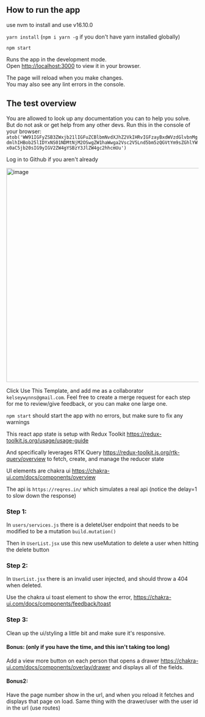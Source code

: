 ## How to run the app

use nvm to install and use v16.10.0

`yarn install` (`npm i yarn -g` if you don't have yarn installed globally)

`npm start`

Runs the app in the development mode.\
Open [http://localhost:3000](http://localhost:3000) to view it in your browser.

The page will reload when you make changes.\
You may also see any lint errors in the console.

## The test overview

You are allowed to look up any documentation you can to help you solve. But do not ask or get help from any other devs.
 Run this in the console of your browser: `atob('WW91IGFyZSB3ZWxjb21lIGFuZCBlbmNvdXJhZ2VkIHRvIGFzayBxdWVzdGlvbnMgdmlhIHBob25lIDYxNS01NDMtNjM2OSwgZW1haWwga2Vsc2V5Lnd5bm5zQGVtYm9sZGhlYWx0aC5jb20sIG9yIGV2ZW4gYSBzY3JlZW4gc2hhcmUu')`

Log in to Github if you aren't already

<img width="559" alt="image" src="https://user-images.githubusercontent.com/427355/165921759-20b2d538-6650-4638-a953-055fc1500719.png">


Click Use This Template, and add me as a collaborator `kelseywynns@gmail.com`. Feel free to create a merge request for each step for me to review/give feedback, or you can make one large one.

`npm start` should start the app with no errors, but make sure to fix any warnings

This react app state is setup with Redux Toolkit https://redux-toolkit.js.org/usage/usage-guide

And specifically leverages RTK Query https://redux-toolkit.js.org/rtk-query/overview to fetch, create, and manage the reducer state

UI elements are chakra ui https://chakra-ui.com/docs/components/overview

The api is `https://reqres.in/` which simulates a real api (notice the delay=1 to slow down the response)

### Step 1:

In `users/services.js` there is a deleteUser endpoint that needs to be modified to be a mutation `build.mutation()`

Then in `UserList.jsx` use this new useMutation to delete a user when hitting the delete button

### Step 2:

In `UserList.jsx` there is an invalid user injected, and should throw a 404 when deleted.

Use the chakra ui toast element to show the error, https://chakra-ui.com/docs/components/feedback/toast

### Step 3: 

Clean up the ui/styling a little bit and make sure it's responsive.

#### Bonus: (only if you have the time, and this isn't taking too long)

Add a view more button on each person that opens a drawer https://chakra-ui.com/docs/components/overlay/drawer and displays all of the fields.

#### Bonus2:

Have the page number show in the url, and when you reload it fetches and displays that page on load. Same thing with the drawer/user with the user id in the url (use routes)
